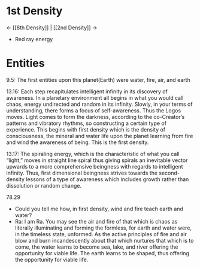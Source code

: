 # 1st Density
<- [[8th Density]] | [[2nd Density]] ->

- Red ray energy
# Entities
9.5: The first entities upon this planet(Earth) were water, fire, air, and earth

13.16: Each step recapitulates intelligent infinity in its discovery of awareness. In a planetary environment all begins in what you would call chaos, energy undirected and random in its infinity. Slowly, in your terms of understanding, there forms a focus of self-awareness. Thus the Logos moves. Light comes to form the darkness, according to the co-Creator’s patterns and vibratory rhythms, so constructing a certain type of experience. This begins with first density which is the density of consciousness, the mineral and water life upon the planet learning from fire and wind the awareness of being. This is the first density.

13.17: The spiraling energy, which is the characteristic of what you call “light,” moves in straight line spiral thus giving spirals an inevitable vector upwards to a more comprehensive beingness with regards to intelligent infinity. Thus, first dimensional beingness strives towards the second-density lessons of a type of awareness which includes growth rather than dissolution or random change.

78.29
- Could you tell me how, in first density, wind and fire teach earth and water?
- Ra: I am Ra. You may see the air and fire of that which is chaos as literally illuminating and forming the formless, for earth and water were, in the timeless state, unformed. As the active principles of fire and air blow and burn incandescently about that which nurtures that which is to come, the water learns to become sea, lake, and river offering the opportunity for viable life. The earth learns to be shaped, thus offering the opportunity for viable life.